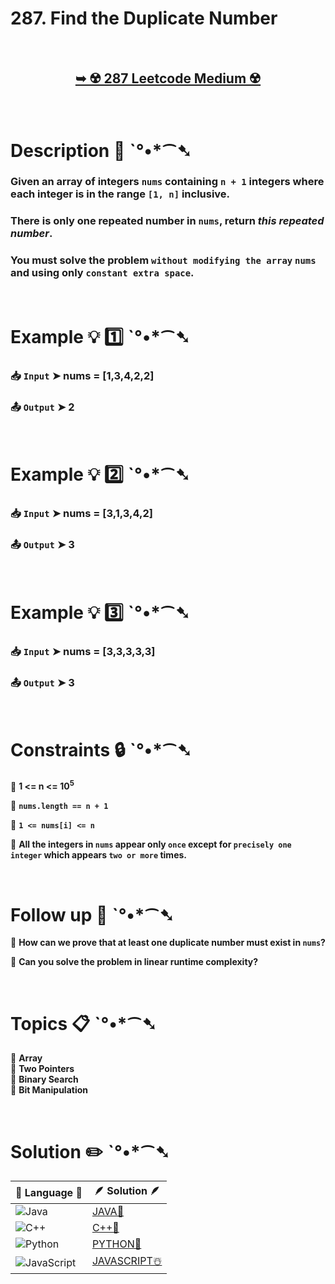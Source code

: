 # 287. Find the Duplicate Number

</br>

<h2 align="center"> 

<a href="https://leetcode.com/problems/find-the-duplicate-number/description/"><strong>➥ ☢️ 287 Leetcode Medium ☢️ </strong></a>
</h2>

</br>

# Description 📜 ˋ°•*⁀➷

### Given an array of integers `nums` containing `n + 1` integers where each integer is in the range `[1, n]` inclusive.

### There is only one repeated number in `nums`, return *this repeated number*.

### You must solve the problem `without modifying the array` `nums` and using only `constant extra space`.

</br>

# Example 💡 1️⃣ ˋ°•*⁀➷

  ### 📥 `Input`  ➤ nums = [1,3,4,2,2]

  ### 📤 `Output`  ➤ 2

</br>

# Example 💡 2️⃣ ˋ°•*⁀➷

  ### 📥 `Input` ➤ nums = [3,1,3,4,2]

  ### 📤 `Output`  ➤  3

</br>

# Example 💡 3️⃣ ˋ°•*⁀➷

  ### 📥 `Input` ➤  nums = [3,3,3,3,3]

  ### 📤 `Output`  ➤  3

</br>

# Constraints 🔒 ˋ°•*⁀➷

🔹 **1 <= n <= 10<sup>5</sup>** </br>

🔹 **`nums.length == n + 1`** </br>

🔹 **`1 <= nums[i] <= n`** </br>

🔹 **All the integers in `nums` appear only `once` except for `precisely one integer` which appears `two or more` times.** </br>

</br>

# Follow up 🧠 ˋ°•*⁀➷

🫧 **How can we prove that at least one duplicate number must exist in `nums`?**  </br>

🫧 **Can you solve the problem in linear runtime complexity?**  </br>

</br>

# Topics 📋 ˋ°•*⁀➷

🔸 **Array**  </br>
🔸 **Two Pointers**  </br>
🔸 **Binary Search**  </br>
🔸 **Bit Manipulation**  </br>

</br>

# Solution ✏️ ˋ°•*⁀➷

| 📒 Language 📒  | 🪶 Solution 🪶 |
| ------------- | ------------- |
|  ![Java](https://img.shields.io/badge/java-%23ED8B00.svg?style=for-the-badge&logo=openjdk&logoColor=white)  | [JAVA🍁](https://github.com/Prakhar-002/LEETCODE/blob/main/%F0%9F%8E%AD%20LEVEL%20wise%20que%20with%20solution%20%F0%9F%8E%AF/%E2%98%A2%EF%B8%8F%20Medium%20%E2%98%A2%EF%B8%8F/%E2%98%A2%EF%B8%8F%20Medium%20287.%20Find%20the%20Duplicate%20Number%20%E2%98%83%EF%B8%8F%20%F0%9F%8D%81%20%F0%9F%8D%B0%20%F0%9F%8E%B2%20%F0%9F%92%96/%F0%9F%8D%81JAVA%20-%20287.%20Find%20the%20Duplicate%20Number.java) |
|  ![C++](https://img.shields.io/badge/c++-%2300599C.svg?style=for-the-badge&logo=c%2B%2B&logoColor=white)  | [C++🎲](https://github.com/Prakhar-002/LEETCODE/blob/main/%F0%9F%8E%AD%20LEVEL%20wise%20que%20with%20solution%20%F0%9F%8E%AF/%E2%98%A2%EF%B8%8F%20Medium%20%E2%98%A2%EF%B8%8F/%E2%98%A2%EF%B8%8F%20Medium%20287.%20Find%20the%20Duplicate%20Number%20%E2%98%83%EF%B8%8F%20%F0%9F%8D%81%20%F0%9F%8D%B0%20%F0%9F%8E%B2%20%F0%9F%92%96/%F0%9F%8E%B2CPP%20-%20287.%20Find%20the%20Duplicate%20Number.cpp)  |
|  ![Python](https://img.shields.io/badge/python-3670A0?style=for-the-badge&logo=python&logoColor=ffdd54)    | [PYTHON🍰](https://github.com/Prakhar-002/LEETCODE/blob/main/%F0%9F%8E%AD%20LEVEL%20wise%20que%20with%20solution%20%F0%9F%8E%AF/%E2%98%A2%EF%B8%8F%20Medium%20%E2%98%A2%EF%B8%8F/%E2%98%A2%EF%B8%8F%20Medium%20287.%20Find%20the%20Duplicate%20Number%20%E2%98%83%EF%B8%8F%20%F0%9F%8D%81%20%F0%9F%8D%B0%20%F0%9F%8E%B2%20%F0%9F%92%96/%F0%9F%8D%B0PYTHON%20-%20287.%20Find%20the%20Duplicate%20Number.py) |
| ![JavaScript](https://img.shields.io/badge/javascript-%23323330.svg?style=for-the-badge&logo=javascript&logoColor=%23F7DF1E)   | [JAVASCRIPT☃️](https://github.com/Prakhar-002/LEETCODE/blob/main/%F0%9F%8E%AD%20LEVEL%20wise%20que%20with%20solution%20%F0%9F%8E%AF/%E2%98%A2%EF%B8%8F%20Medium%20%E2%98%A2%EF%B8%8F/%E2%98%A2%EF%B8%8F%20Medium%20287.%20Find%20the%20Duplicate%20Number%20%E2%98%83%EF%B8%8F%20%F0%9F%8D%81%20%F0%9F%8D%B0%20%F0%9F%8E%B2%20%F0%9F%92%96/%E2%98%83%EF%B8%8FJAVASCRIPT%20-%20287.%20Find%20the%20Duplicate%20Number.js) |

